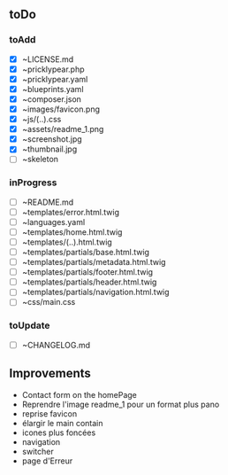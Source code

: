 ## toDo

### toAdd

* [x] ~LICENSE.md
* [x] ~pricklypear.php
* [x] ~pricklypear.yaml
* [x] ~blueprints.yaml
* [x] ~composer.json
* [x] ~images/favicon.png
* [x] ~js/(..).css
* [x] ~assets/readme_1.png
* [x] ~screenshot.jpg
* [x] ~thumbnail.jpg
* [ ] ~skeleton

### inProgress

* [ ] ~README.md
* [ ] ~templates/error.html.twig
* [ ] ~languages.yaml
* [ ] ~templates/home.html.twig
* [ ] ~templates/(..).html.twig
* [ ] ~templates/partials/base.html.twig
* [ ] ~templates/partials/metadata.html.twig
* [ ] ~templates/partials/footer.html.twig
* [ ] ~templates/partials/header.html.twig
* [ ] ~templates/partials/navigation.html.twig
* [ ] ~css/main.css

### toUpdate

* [ ] ~CHANGELOG.md

## Improvements

* Contact form on the homePage
* Reprendre l'image readme_1 pour un format plus pano
* reprise favicon
* élargir le main contain
* icones plus foncées
* navigation
* switcher
* page d'Erreur
